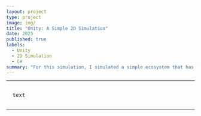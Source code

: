 ```yaml
---
layout: project
type: project
image: img/
title: "Unity: A Simple 2D Simulation"
date: 2025
published: true
labels:
  - Unity
  - 2D Simulation
  - C#
summary: "For this simulation, I simulated a simple ecosystem that has organisms with a health/food/thirst system, as well as other defining stats. There's also a food and water system."
---
```


<hr>

<pre>
  
  text
  
</pre>

<hr>

